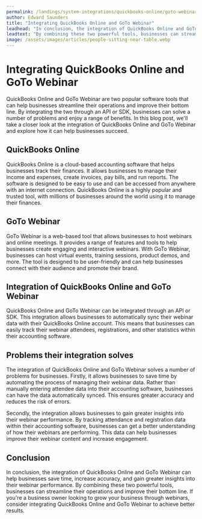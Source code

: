 ```yaml
---
permalink: /landings/system-integrations/quickbooks-online/goto-webinar
author: Edward Saunders
title: "Integrating QuickBooks Online and GoTo Webinar"
leadhead: "In conclusion, the integration of QuickBooks Online and GoTo Webinar can help businesses save time, increase accuracy, and gain greater insights into their webinar performance"
leadtext: "By combining these two powerful tools, businesses can streamline their operations and improve their bottom line. If you're a business owner looking to grow your business through webinars, consider integrating QuickBooks Online and GoTo Webinar to achieve better results."
image: /assets/images/articles/people-sitting-near-table.webp
---
```

<div class="arttext">        <h1>Integrating QuickBooks Online and GoTo Webinar</h1>
        <p>
            QuickBooks Online and GoTo Webinar are two popular software tools that can help businesses streamline their operations and improve their bottom line. By integrating the two through an API or SDK, businesses can solve a number of problems and enjoy a range of benefits. In this blog post, we'll take a closer look at the integration of QuickBooks Online and GoTo Webinar and explore how it can help businesses succeed.
        </p>
        <h2>QuickBooks Online</h2>
        <p>
            QuickBooks Online is a cloud-based accounting software that helps businesses track their finances. It allows businesses to manage their income and expenses, create invoices, pay bills, and run reports. The software is designed to be easy to use and can be accessed from anywhere with an internet connection. QuickBooks Online is a highly popular and trusted tool, with millions of businesses around the world using it to manage their finances.
        </p>
        <h2>GoTo Webinar</h2>
        <p>
            GoTo Webinar is a web-based tool that allows businesses to host webinars and online meetings. It provides a range of features and tools to help businesses create engaging and interactive webinars. With GoTo Webinar, businesses can host virtual events, training sessions, product demos, and more. The tool is designed to be user-friendly and can help businesses connect with their audience and promote their brand.
        </p>
        <h2>Integration of QuickBooks Online and GoTo Webinar</h2>
        <p>
            QuickBooks Online and GoTo Webinar can be integrated through an API or SDK. This integration allows businesses to automatically sync their webinar data with their QuickBooks Online account. This means that businesses can easily track their webinar attendees, registrations, and other statistics within their accounting software.
        </p>
        <h2>Problems their integration solves</h2>
        <p>
            The integration of QuickBooks Online and GoTo Webinar solves a number of problems for businesses. Firstly, it allows businesses to save time by automating the process of managing their webinar data. Rather than manually entering attendee data into their accounting software, businesses can have the data automatically synced. This ensures greater accuracy and reduces the risk of errors.
        </p>
        <p>
            Secondly, the integration allows businesses to gain greater insights into their webinar performance. By tracking attendance and registration data within their accounting software, businesses can get a better understanding of how their webinars are performing. This data can help businesses improve their webinar content and increase engagement.
        </p>
        <h2>Conclusion</h2>
        <p>
            In conclusion, the integration of QuickBooks Online and GoTo Webinar can help businesses save time, increase accuracy, and gain greater insights into their webinar performance. By combining these two powerful tools, businesses can streamline their operations and improve their bottom line. If you're a business owner looking to grow your business through webinars, consider integrating QuickBooks Online and GoTo Webinar to achieve better results.
        </p>
</div>